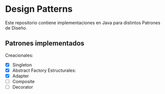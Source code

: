 # Design Patterns
Este repositorio contiene implementaciones en Java para distintos Patrones de Diseño.

## Patrones implementados
Creacionales:
- [x] Singleton
- [x] Abstract Factory
Estructurales:
- [x] Adapter
- [ ] Composite
- [ ] Decorator
